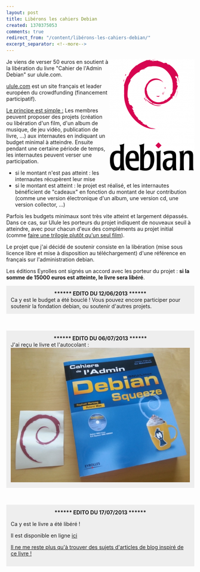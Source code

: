 ```yaml
---
layout: post
title: Libérons les cahiers Debian
created: 1370375053
comments: true
redirect_from: "/content/libérons-les-cahiers-debian/"
excerpt_separator: <!--more-->
---
```

<div style="float:right">
<img src="/sites/xavierraffin.com/files/logo_debian.png" />
</div>

Je viens de verser 50 euros en soutient à la libération du livre "Cahier de l'Admin Debian" sur ulule.com.

<!--more-->

<a href="fr.ulule.com"  target="_blank">ulule.com</a> est un site français et leader européen du crowdfunding (financement participatif).

<u>Le principe est simple :</u>
Les membres peuvent proposer des projets (création ou libération d'un film, d'un album de musique, de jeu vidéo, publication de livre, ...) aux internautes en indiquant un budget minimal à atteindre.
Ensuite pendant une certaine période de temps, les internautes peuvent verser une participation.
<ul>
<li>si le montant n'est pas atteint : les internautes récupèrent leur mise</li>
<li>si le montant est atteint : le projet est réalisé, et les internautes bénéficient de "cadeaux" en fonction du montant de leur contribution (comme une version électronique d'un album, une version cd, une version collector, ...)</li>
</ul>

Parfois les budgets minimaux sont très vite atteint et largement dépassés.
Dans ce cas, sur Ulule les porteurs du projet indiquent de nouveaux seuil à atteindre, avec pour chacun d'eux des compléments au projet initial (comme <a href="http://fr.ulule.com/noob-le-film/" target="_blank">faire une trilogie plutôt qu'un seul film</a>).

Le projet que j'ai décidé de soutenir consiste en la libération (mise sous licence libre et mise à disposition au téléchargement) d'une référence en français sur l'administration debian.

Les éditions Eyrolles ont signés un accord avec les porteur du projet : <b>si la somme de 15000 euros est atteinte, le livre sera libéré</b>.

<div style="background:#EEE; padding:12px">
<center><b>****** EDITO DU 12/06/2013 ******</b></center>
Ca y est le budget a été bouclé !
Vous pouvez encore participer pour soutenir la fondation debian, ou soutenir d'autres projets.
</div>

&nbsp;

<div style="background:#EEE; padding:12px">
<center><b>****** EDITO DU 06/07/2013 ******</b></center>
J'ai reçu le livre et l'autocolant :
<center><img src="/sites/xavierraffin.com/files/recompense-liberation-cahier-debian.jpg" /></center>
</div>

&nbsp;

<div style="background:#EEE; padding:12px">
<center><b>****** EDITO DU 17/07/2013 ******</b></center>

Ca y est le livre a été libéré !

Il est disponible en ligne <a href="http://debian-handbook.info/browse/fr-FR/stable/" target="_blank">ici</i>

Il ne me reste plus qu'à trouver des sujets d'articles de blog inspiré de ce livre !
</div>
